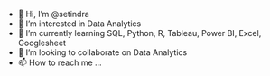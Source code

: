 - 👋 Hi, I’m @setindra
- 👀 I’m interested in Data Analytics
- 🌱 I’m currently learning SQL, Python, R, Tableau, Power BI, Excel, Googlesheet
- 💞️ I’m looking to collaborate on Data Analytics
- 📫 How to reach me ...

<!---
setindra/setindra is a ✨ special ✨ repository because its `README.md` (this file) appears on your GitHub profile.
You can click the Preview link to take a look at your changes.
--->

